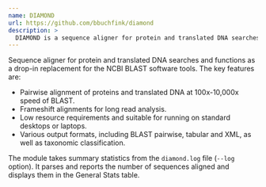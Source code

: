 ```yaml
---
name: DIAMOND
url: https://github.com/bbuchfink/diamond
description: >
  DIAMOND is a sequence aligner for protein and translated DNA searches, designed for high performance analysis of big sequence data.
---
```


Sequence aligner for protein and translated DNA searches and functions as a drop-in replacement for the NCBI BLAST software tools. The key features are:

- Pairwise alignment of proteins and translated DNA at 100x-10,000x speed of BLAST.
- Frameshift alignments for long read analysis.
- Low resource requirements and suitable for running on standard desktops or laptops.
- Various output formats, including BLAST pairwise, tabular and XML, as well as taxonomic classification.

The module takes summary statistics from the `diamond.log` file (`--log` option). It parses and reports the number of sequences aligned and displays them in the General Stats table.
